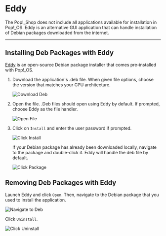 # Eddy

The Pop!\_Shop does not include all applications available for installation in Pop!\_OS. Eddy is an alternative GUI application that can handle installation of Debian packages downloaded from the internet.

---

## Installing Deb Packages with Eddy

[Eddy](https://github.com/pop-os/eddy) is an open-source Debian package installer that comes pre-installed with Pop!\_OS.

1. Download the application's .deb file. When given file options, choose the version that matches your CPU architecture.

    ![Download Deb](/images/using-eddy/download-deb.png)

2. Open the file. .Deb files should open using Eddy by default. If prompted, choose Eddy as the file handler.

    ![Open File](/images/using-eddy/open-file.png)

3. Click on `Install` and enter the user password if prompted.

    ![Click Install](/images/using-eddy/click-install.png)

    If your Debian package has already been downloaded locally, navigate to the package and double-click it. Eddy will handle the deb file by default. <!--See customize pop > appropriate section for more information about default applications and handlers.-->

    ![Click Package](/images/using-eddy/click-package.png)

## Removing Deb Packages with Eddy

Launch Eddy and click `Open`. Then, navigate to the Debian package that you used to install the application.

![Navigate to Deb](/images/using-eddy/navigate-to-deb.png)

Click `Uninstall`.

![Click Uninstall](/images/using-eddy/click-uninstall.png)
